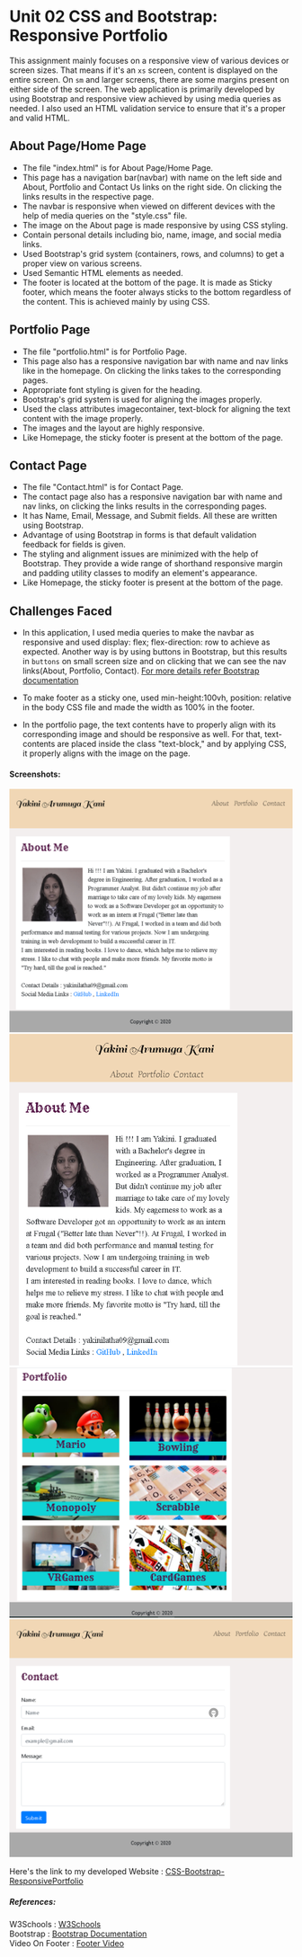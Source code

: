 # Unit 02 CSS and Bootstrap: Responsive Portfolio

This assignment mainly focuses on a responsive view of various devices or screen sizes. That means if it's an `xs` screen, content is displayed on the entire screen. On `sm` and larger screens, there are some margins present on either side of the screen. The web application is primarily developed by using Bootstrap and responsive view achieved by using media queries as needed. I also used an HTML validation service to ensure that it's a proper and valid HTML.

## About Page/Home Page

* The file "index.html" is for About Page/Home Page.
* This page has a navigation bar(navbar) with name on the left side and About, Portfolio and Contact Us links on the right side. On clicking the links results in the respective page.
* The navbar is responsive when viewed on different devices with the help of media queries on the "style.css" file.
* The image on the About page is made responsive by using CSS styling.
* Contain personal details including bio, name, image, and social media links.
* Used Bootstrap's grid system (containers, rows, and columns) to get a proper view on various screens.
* Used Semantic HTML elements as needed.
* The footer is located at the bottom of the page. It is made as Sticky footer, which means the footer always sticks to the bottom regardless of the content. This is achieved mainly by using CSS. 

## Portfolio Page

* The file "portfolio.html" is for Portfolio Page.
* This page also has a responsive navigation bar with name and nav links like in the homepage. On clicking the links takes to the corresponding pages.
* Appropriate font styling is given for the heading.
* Bootstrap's grid system is used for aligning the images properly.
* Used the class attributes imagecontainer, text-block for aligning the text content with the image properly.
* The images and the layout are highly responsive.
* Like Homepage, the sticky footer is present at the bottom of the page.

## Contact Page

* The file "Contact.html" is for Contact Page.
* The contact page also has a responsive navigation bar with name and nav links, on clicking the links results in the corresponding pages.
* It has Name, Email, Message, and Submit fields. All these are written using Bootstrap.
* Advantage of using Bootstrap in forms is that default validation feedback for fields is given.
* The styling and alignment issues are minimized with the help of Bootstrap. They provide a wide range of shorthand responsive margin and padding utility classes to modify an element's appearance.
* Like Homepage, the sticky footer is present at the bottom of the page.

## Challenges Faced

* In this application, I used media queries to make the navbar as responsive and used display: flex; flex-direction: row to achieve as expected. Another way is by using buttons in Bootstrap, but this results in `buttons` on small screen size and on clicking that we can see the nav links(About, Portfolio, Contact). [For more details refer Bootstrap documentation](https://getbootstrap.com/docs/4.5/components/navbar/)

* To make footer as a sticky one, used min-height:100vh, position: relative in the body CSS file and made the width as 100% in the footer.

* In the portfolio page, the text contents have to properly align with its corresponding image and should be responsive as well. For that, text-contents are placed inside the class "text-block," and by applying CSS, it properly aligns with the image on the page.

#### Screenshots:
![alt text](Assets/Images/AboutPage.jpg)
![alt text](Assets/Images/AboutPageResponsive.jpg)
![alt text](Assets/Images/Portfolio.jpg)
![alt text](Assets/Images/Contact.jpg)

Here's the link to my developed Website : [CSS-Bootstrap-ResponsivePortfolio](https://yakinia.github.io/02-CSS-Bootstrap-ResponsivePortfolio/index.html)

##### References:

W3Schools : [W3Schools](https://www.w3schools.com/howto/howto_css_image_text_blocks.asp)<br/>
Bootstrap : [Bootstrap Documentation](https://getbootstrap.com/docs/4.5/getting-started/introduction/)<br/>
Video On Footer : [Footer Video](https://www.youtube.com/watch?v=US_3XvufMLU)